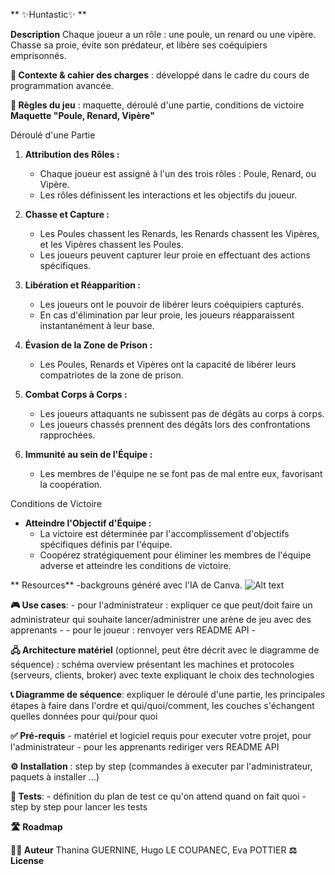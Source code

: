 ** ✨Huntastic✨ **

**Description** Chaque joueur a un rôle : une poule, un renard ou une vipère. Chasse sa proie, évite son prédateur, et libère ses coéquipiers emprisonnés.
  
**🎯 Contexte & cahier des charges** : développé dans le cadre du cours de programmation avancée.

**🎲 Règles du jeu** : maquette, déroulé d'une partie, conditions de victoire
      **Maquette "Poule, Renard, Vipère"**

  Déroulé d'une Partie
  
  1. **Attribution des Rôles :**
     - Chaque joueur est assigné à l'un des trois rôles : Poule, Renard, ou Vipère.
     - Les rôles définissent les interactions et les objectifs du joueur.
  
  2. **Chasse et Capture :**
     - Les Poules chassent les Renards, les Renards chassent les Vipères, et les Vipères chassent les Poules.
     - Les joueurs peuvent capturer leur proie en effectuant des actions spécifiques.
  
  3. **Libération et Réapparition :**
     - Les joueurs ont le pouvoir de libérer leurs coéquipiers capturés.
     - En cas d'élimination par leur proie, les joueurs réapparaissent instantanément à leur base.
  
  4. **Évasion de la Zone de Prison :**
     - Les Poules, Renards et Vipères ont la capacité de libérer leurs compatriotes de la zone de prison.
  
  5. **Combat Corps à Corps :**
     - Les joueurs attaquants ne subissent pas de dégâts au corps à corps.
     - Les joueurs chassés prennent des dégâts lors des confrontations rapprochées.
  
  6. **Immunité au sein de l'Équipe :**
     - Les membres de l'équipe ne se font pas de mal entre eux, favorisant la coopération.
  
   Conditions de Victoire
  
  - **Atteindre l'Objectif d'Équipe :**
     - La victoire est déterminée par l'accomplissement d'objectifs spécifiques définis par l'équipe.
     - Coopérez stratégiquement pour éliminer les membres de l'équipe adverse et atteindre les conditions de victoire.

  ** Resources**
      -backgrouns généré avec l'IA de Canva. 
![Alt text](relative%Huntastic/doc/Background.jpg?raw=true "Background")


**🎮 Use cases**: 
    - pour l'administrateur : expliquer ce que peut/doit faire un administrateur qui souhaite lancer/administrer une arène de jeu avec des apprenants
    - 
    - pour le joueur : renvoyer vers README API
    - 
      
**🖧 Architecture matériel** (optionnel, peut être décrit avec le diagramme de séquence) : schéma overview présentant les machines et protocoles (serveurs, clients, broker) avec texte expliquant le choix des technologies 

**📞 Diagramme de séquence**: expliquer le déroulé d'une partie, les principales étapes à faire dans l'ordre et qui/quoi/comment, les couches s'échangent quelles données pour qui/pour quoi
 

**✅ Pré-requis** 
    - matériel et logiciel requis pour executer votre projet, pour l'administrateur 
    - pour les apprenants rediriger vers README API

**⚙️ Installation** : step by step (commandes à executer par l'administrateur, paquets à installer ...)

**🧪 Tests**: 
    - définition du plan de test ce qu'on attend quand on fait quoi 
    - step by step pour lancer les tests

**🛣️ Roadmap**

**🧑‍💻 Auteur** Thanina GUERNINE, Hugo LE COUPANEC, Eva POTTIER
**⚖️ License**

